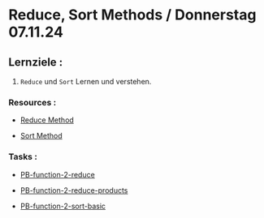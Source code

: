 # Reduce, Sort Methods / Donnerstag 07.11.24

## Lernziele :

1. `Reduce` und `Sort` Lernen und verstehen.

### Resources :

- [Reduce Method](https://developer.mozilla.org/en-US/docs/Web/JavaScript/Reference/Global_Objects/Array/reduce)

- [Sort Method](https://developer.mozilla.org/en-US/docs/Web/JavaScript/Reference/Global_Objects/Array/sort)

### Tasks :

- [PB-function-2-reduce]()

- [PB-function-2-reduce-products]()

- [PB-function-2-sort-basic]()
